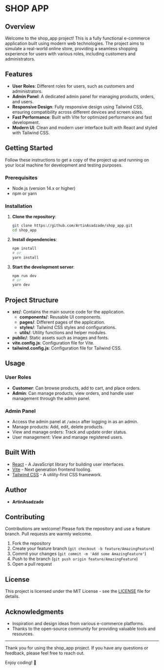 # SHOP APP

## Overview

Welcome to the shop_app project! This is a fully functional e-commerce application built using modern web technologies. The project aims to simulate a real-world online store, providing a seamless shopping experience for users with various roles, including customers and administrators.

## Features

- **User Roles**: Different roles for users, such as customers and administrators.
- **Admin Panel**: A dedicated admin panel for managing products, orders, and users.
- **Responsive Design**: Fully responsive design using Tailwind CSS, ensuring compatibility across different devices and screen sizes.
- **Fast Performance**: Built with Vite for optimized performance and fast development.
- **Modern UI**: Clean and modern user interface built with React and styled with Tailwind CSS.

## Getting Started

Follow these instructions to get a copy of the project up and running on your local machine for development and testing purposes.

### Prerequisites

- Node.js (version 14.x or higher)
- npm or yarn

### Installation

1. **Clone the repository**:

   ```bash
   git clone https://github.com/ArtinAsadzade/shop_app.git
   cd shop_app
   ```

2. **Install dependencies**:

   ```bash
   npm install
   # or
   yarn install
   ```

3. **Start the development server**:
   ```bash
   npm run dev
   # or
   yarn dev
   ```

## Project Structure

- **src/**: Contains the main source code for the application.
  - **components/**: Reusable UI components.
  - **pages/**: Different pages of the application.
  - **styles/**: Tailwind CSS styles and configurations.
  - **utils/**: Utility functions and helper modules.
- **public/**: Static assets such as images and fonts.
- **vite.config.js**: Configuration file for Vite.
- **tailwind.config.js**: Configuration file for Tailwind CSS.

## Usage

### User Roles

- **Customer**: Can browse products, add to cart, and place orders.
- **Admin**: Can manage products, view orders, and handle user management through the admin panel.

### Admin Panel

- Access the admin panel at `/admin` after logging in as an admin.
- Manage products: Add, edit, delete products.
- View and manage orders: Track and update order status.
- User management: View and manage registered users.

## Built With

- [React](https://reactjs.org/) - A JavaScript library for building user interfaces.
- [Vite](https://vitejs.dev/) - Next generation frontend tooling.
- [Tailwind CSS](https://tailwindcss.com/) - A utility-first CSS framework.

## Author

- **ArtinAsadzade**

## Contributing

Contributions are welcome! Please fork the repository and use a feature branch. Pull requests are warmly welcome.

1. Fork the repository
2. Create your feature branch (`git checkout -b feature/AmazingFeature`)
3. Commit your changes (`git commit -m 'Add some AmazingFeature'`)
4. Push to the branch (`git push origin feature/AmazingFeature`)
5. Open a pull request

## License

This project is licensed under the MIT License - see the [LICENSE](LICENSE) file for details.

## Acknowledgments

- Inspiration and design ideas from various e-commerce platforms.
- Thanks to the open-source community for providing valuable tools and resources.

---

Thank you for using the shop_app project. If you have any questions or feedback, please feel free to reach out.

Enjoy coding! 🚀
